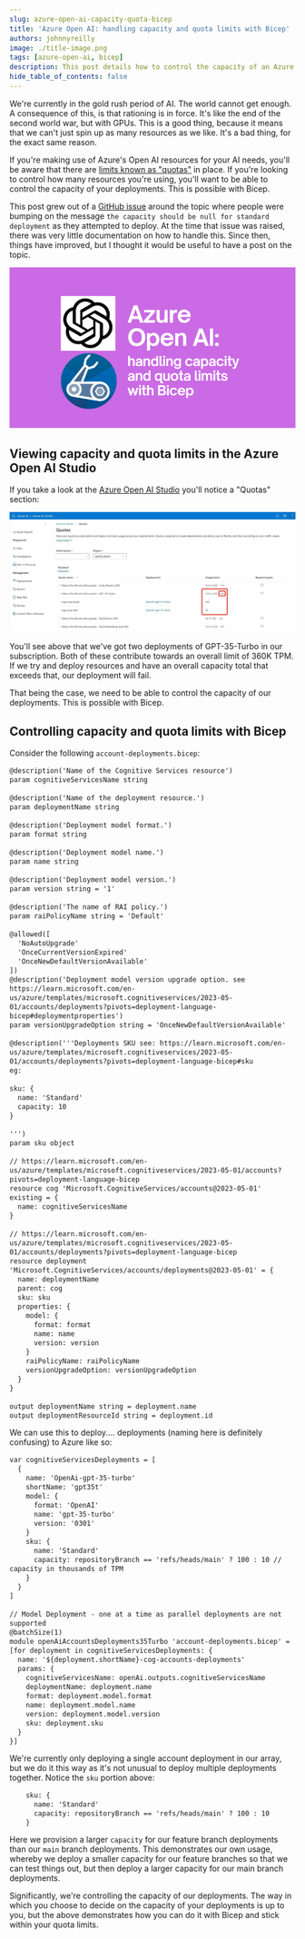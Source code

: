 ```yaml
---
slug: azure-open-ai-capacity-quota-bicep
title: 'Azure Open AI: handling capacity and quota limits with Bicep'
authors: johnnyreilly
image: ./title-image.png
tags: [azure-open-ai, bicep]
description: This post details how to control the capacity of an Azure Open AI deployment with Bicep so that you don't exceed your quota.
hide_table_of_contents: false
---
```


We're currently in the gold rush period of AI. The world cannot get enough. A consequence of this, is that rationing is in force. It's like the end of the second world war, but with GPUs. This is a good thing, because it means that we can't just spin up as many resources as we like. It's a bad thing, for the exact same reason.

If you're making use of Azure's Open AI resources for your AI needs, you'll be aware that there are [limits known as "quotas"](https://learn.microsoft.com/en-us/azure/ai-services/openai/how-to/quota?tabs=bicep) in place. If you're looking to control how many resources you're using, you'll want to be able to control the capacity of your deployments. This is possible with Bicep.

This post grew out of a [GitHub issue](https://github.com/Azure/bicep-types-az/issues/1660#issuecomment-1643484703) around the topic where people were bumping on the message `the capacity should be null for standard deployment` as they attempted to deploy. At the time that issue was raised, there was very little documentation on how to handle this. Since then, things have improved, but I thought it would be useful to have a post on the topic.

![title image reading "Azure Open AI: handling capacity and quota limits with Bicep" with the Azure Open AI / Bicep logos](title-image.png)

<!--truncate-->

## Viewing capacity and quota limits in the Azure Open AI Studio

If you take a look at the [Azure Open AI Studio](https://oai.azure.com/) you'll notice a "Quotas" section:

![screenshot of azure open ai studio with quotas highlighted](./screenshot-azure-ai-studio.webp)

You'll see above that we've got two deployments of GPT-35-Turbo in our subscription. Both of these contribute towards an overall limit of 360K TPM. If we try and deploy resources and have an overall capacity total that exceeds that, our deployment will fail.

That being the case, we need to be able to control the capacity of our deployments. This is possible with Bicep.

## Controlling capacity and quota limits with Bicep

Consider the following `account-deployments.bicep`:

```bicep
@description('Name of the Cognitive Services resource')
param cognitiveServicesName string

@description('Name of the deployment resource.')
param deploymentName string

@description('Deployment model format.')
param format string

@description('Deployment model name.')
param name string

@description('Deployment model version.')
param version string = '1'

@description('The name of RAI policy.')
param raiPolicyName string = 'Default'

@allowed([
  'NoAutoUpgrade'
  'OnceCurrentVersionExpired'
  'OnceNewDefaultVersionAvailable'
])
@description('Deployment model version upgrade option. see https://learn.microsoft.com/en-us/azure/templates/microsoft.cognitiveservices/2023-05-01/accounts/deployments?pivots=deployment-language-bicep#deploymentproperties')
param versionUpgradeOption string = 'OnceNewDefaultVersionAvailable'

@description('''Deployments SKU see: https://learn.microsoft.com/en-us/azure/templates/microsoft.cognitiveservices/2023-05-01/accounts/deployments?pivots=deployment-language-bicep#sku
eg:

sku: {
  name: 'Standard'
  capacity: 10
}

''')
param sku object

// https://learn.microsoft.com/en-us/azure/templates/microsoft.cognitiveservices/2023-05-01/accounts?pivots=deployment-language-bicep
resource cog 'Microsoft.CognitiveServices/accounts@2023-05-01' existing = {
  name: cognitiveServicesName
}

// https://learn.microsoft.com/en-us/azure/templates/microsoft.cognitiveservices/2023-05-01/accounts/deployments?pivots=deployment-language-bicep
resource deployment 'Microsoft.CognitiveServices/accounts/deployments@2023-05-01' = {
  name: deploymentName
  parent: cog
  sku: sku
  properties: {
    model: {
      format: format
      name: name
      version: version
    }
    raiPolicyName: raiPolicyName
    versionUpgradeOption: versionUpgradeOption
  }
}

output deploymentName string = deployment.name
output deploymentResourceId string = deployment.id
```

We can use this to deploy.... deployments (naming here is definitely confusing) to Azure like so:

```bicep
var cognitiveServicesDeployments = [
  {
    name: 'OpenAi-gpt-35-turbo'
    shortName: 'gpt35t'
    model: {
      format: 'OpenAI'
      name: 'gpt-35-turbo'
      version: '0301'
    }
    sku: {
      name: 'Standard'
      capacity: repositoryBranch == 'refs/heads/main' ? 100 : 10 // capacity in thousands of TPM
    }
  }
]

// Model Deployment - one at a time as parallel deployments are not supported
@batchSize(1)
module openAiAccountsDeployments35Turbo 'account-deployments.bicep' = [for deployment in cognitiveServicesDeployments: {
  name: '${deployment.shortName}-cog-accounts-deployments'
  params: {
    cognitiveServicesName: openAi.outputs.cognitiveServicesName
    deploymentName: deployment.name
    format: deployment.model.format
    name: deployment.model.name
    version: deployment.model.version
    sku: deployment.sku
  }
}]
```

We're currently only deploying a single account deployment in our array, but we do it this way as it's not unusual to deploy multiple deployments together. Notice the `sku` portion above:

```bicep
    sku: {
      name: 'Standard'
      capacity: repositoryBranch == 'refs/heads/main' ? 100 : 10
    }
```

Here we provision a larger `capacity` for our feature branch deployments than our `main` branch deployments. This demonstrates our own usage, whereby we deploy a smaller capacity for our feature branches so that we can test things out, but then deploy a larger capacity for our main branch deployments.

Significantly, we're controlling the capacity of our deployments. The way in which you choose to decide on the capacity of your deployments is up to you, but the above demonstrates how you can do it with Bicep and stick within your quota limits.
